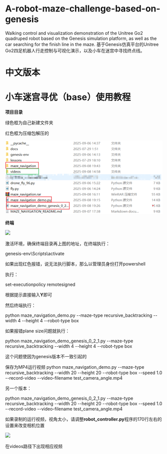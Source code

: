 # A-robot-maze-challenge-based-on-genesis
Walking control and visualization demonstration of the Unitree Go2 quadruped robot based on the Genesis simulation platform, as well as the car searching for the finish line in the maze.
基于Genesis仿真平台的Unitree Go2四足机器人行走控制与可视化演示，以及小车在迷宫中寻找终点线。
# 中文版本
# 小车迷宫寻优（base）使用教程

**项目目录**

绿色框为自己新建文件夹

红色框为压缩包解压的

![](./figure/1.png?msec=1759325406919)


**终端**

![](file:./figure/2.png?msec=1759325406919)

激活环境，确保终端目录再上图的地址，在终端执行：

genesis-env\Scripts\activate

如果出现红色报错，说无法执行脚本，那么以管理员身份打开powershell

执行：

set-executionpolicy remotesigned

根据提示直接输入**Y**即可

然后终端执行：

python maze_navigation_demo.py --maze-type recursive_backtracking --width 4 --height 4 --robot-type box

如果报错plane size问题就执行：

python maze_navigation_demo_genesis_0_2_1.py --maze-type recursive_backtracking --width 4 --height 4 --robot-type box

这个问题使因为genesis版本不一致引起的

保存为MP4运行视频
python maze_navigation_demo.py --maze-type recursive_backtracking --width 20 --height 20 --robot-type box --speed 1.0 --record-video --video-filename test_camera_angle.mp4

另一个版本：

python maze_navigation_demo_genesis_0_2_1.py --maze-type recursive_backtracking --width 20 --height 20 --robot-type box --speed 1.0 --record-video --video-filename test_camera_angle.mp4

如果录制的运行视频，视角太小，请调整**robot_controller.py**程序的170行左右的设置来改变相机位置

![](file:./figure/3.png?msec=1759325406919)

在videos路径下出现相应视频
